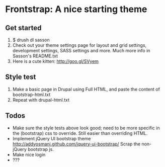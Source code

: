 # Frontstrap: A nice starting theme

## Get started

1. $ drush dl sasson
2. Check out your theme settings page for layout and grid settings, development settings, SASS settings and more. Much more info in Sasson's README.txt
3. Here is a cute kitten: http://goo.gl/SVyem


## Style test
1. Make a basic page in Drupal using Full HTML, and paste the content of bootstrap-html.txt
2. Repeat with drupal-html.txt

## Todos
- Make sure the style tests above look good; need to be more specific in the (bootstrap) css to override. Still easier than overriding HTML.
- Implement jQuery UI bootstrap theme http://addyosmani.github.com/jquery-ui-bootstrap/ Scrap the non-jQuery bootstrap js.
- Make nice login
- ???